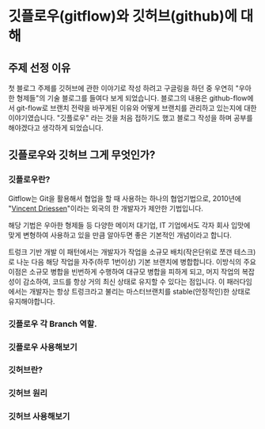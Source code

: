 # 깃플로우(gitflow)와 깃허브(github)에 대해

## 주제 선정 이유

첫 블로그 주제를 깃허브에 관한 이야기로 작성 하려고 구글링을 하던 중 우연히 "우아한 형제들"의 기술 블로그를 들여다 보게 되었습니다. 블로그의 내용은 github-flow에서 git-flow로 브랜치 전략을 바꾸게된 이유와 어떻게 브랜치를 관리하고 있는지에 대한 이야기였습니다. "깃플로우" 라는 것을 처음 접하기도 했고 블로그 작성을 하며 공부를 해야겠다고 생각하게 되었습니다.

## 깃플로우와 깃허브 그게 무엇인가?

### 깃플로우란?

Gitflow는 Git을 활용해서 협업을 할 때 사용하는 하나의 협업기법으로, 2010년에 "[Vincent Driessen](https://nvie.com/posts/a-successful-git-branching-model/)"이라는 외국의 한 개발자가 제안한 기법입니다.

해당 기법은 우아한 형제들 등 다양한 메이저 대기업, IT 기업에서도 각자 회사 입맛에 맞게 변형하여 사용하고 있을 만큼 알아두면 좋은 기본적인 개념이라고 합니다.

트렁크 기반 개발
이 패턴에서는 개발자가 작업을 소규모 배치(작은단위로 쪼갠 테스크)로 나눈 다음 해당 작업을 자주(하루 1번이상) 기본 브랜치에 병합합니다.
이방식의 주요 이점은 소규모 병합을 빈번하게 수행하여 대규모 병합을 피하게 되고, 머지 작업의 복잡성이 감소하여, 코드를 항상 거의 최신 상태로 유지할 수 있다는 점입니다. 이 패러다임에서는 개발자는 항상 트렁크라고 불리는 마스터브랜치를 stable(안정적인)한 상태로 유지해야합니다.

### 깃플로우 각 Branch 역할.

### 깃플로우 사용해보기

### 깃허브란?

### 깃허브 원리

### 깃허브 사용해보기
